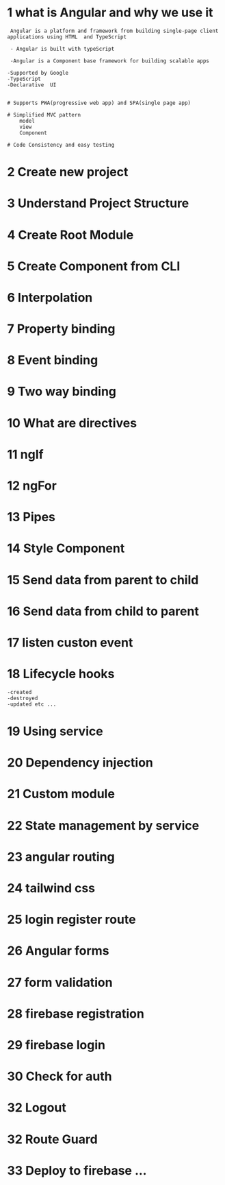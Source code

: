 # 1 what is Angular and why we use it 
     Angular is a platform and framework from building single-page client applications using HTML  and TypeScript 

     - Angular is built with typeScript 

     -Angular is a Component base framework for building scalable apps 

    -Supported by Google 
    -TypeScript 
    -Declarative  UI 


    # Supports PWA(progressive web app) and SPA(single page app)

    # Simplified MVC pattern
        model 
        view 
        Component 
    
    # Code Consistency and easy testing

# 2 Create new project 

# 3 Understand Project Structure 

# 4 Create Root Module  

# 5 Create Component from CLI  

# 6 Interpolation 

# 7 Property binding 

# 8 Event binding 

# 9 Two way binding 

# 10  What are directives 

# 11 ngIf 

# 12 ngFor

# 13 Pipes 

# 14 Style Component 

# 15 Send data  from parent to child

# 16 Send data  from child to parent 

# 17 listen custon event 

# 18 Lifecycle hooks 
    -created
    -destroyed 
    -updated etc ... 

# 19 Using service 

# 20 Dependency injection 

# 21 Custom module 

# 22 State management by service 

# 23 angular routing 

# 24  tailwind css 

# 25  login register route 

# 26 Angular forms 

# 27 form validation 

#  28 firebase registration 

# 29 firebase login 

# 30 Check for auth 

# 32 Logout 

# 32 Route Guard 

#  33  Deploy to firebase ... 
